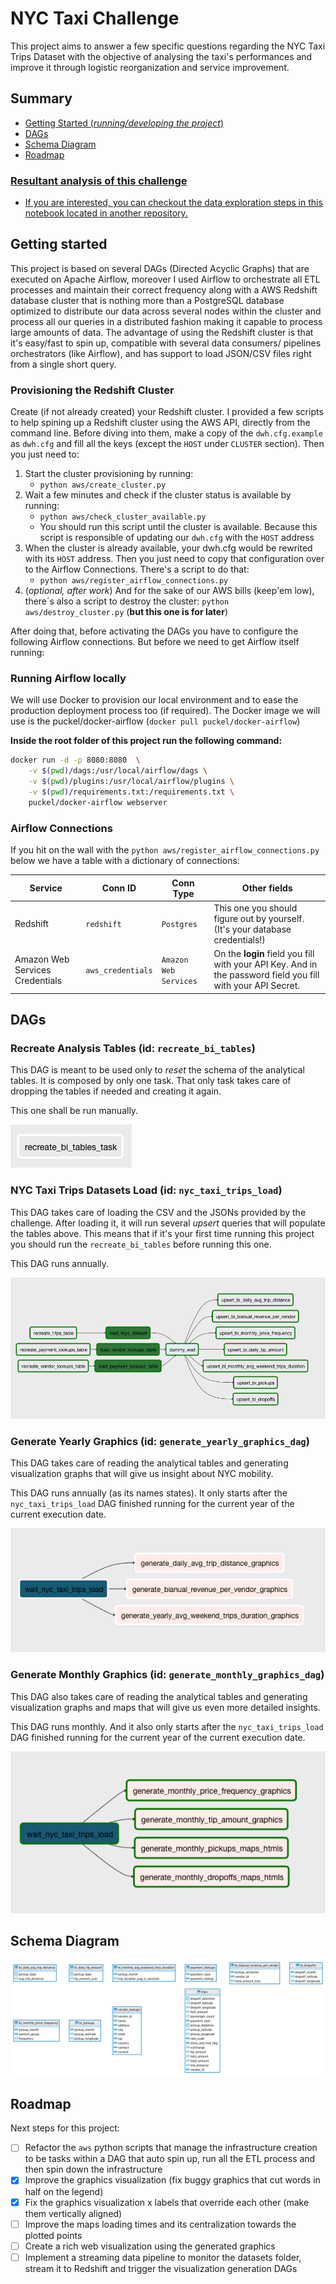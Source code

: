 # NYC Taxi Challenge

This project aims to answer a few specific questions regarding the NYC Taxi Trips Dataset with the objective
of analysing the taxi's performances and improve it through logistic reorganization and service improvement.

## Summary

 - [Getting Started (_running/developing the project_)](#getting-started)
 - [DAGs](#dags)
 - [Schema Diagram](#schema-diagram)
 - [Roadmap](#roadmap)
 
### **[Resultant analysis of this challenge](ANALYSIS.md)**
 - [If you are interested, you can checkout the data exploration steps in this notebook located
in another repository.](https://github.com/gabfr/data-engineering-nanodegree/blob/master/explorations/nyc-taxi-challenge.ipynb)

## Getting started

This project is based on several DAGs (Directed Acyclic Graphs) that are executed on Apache Airflow, moreover I used
Airflow to orchestrate all ETL processes and maintain their correct frequency along with a AWS Redshift database cluster
that is nothing more than a PostgreSQL database optimized to distribute our data across several nodes within 
the cluster and process all our queries in a distributed fashion making it capable to process large amounts of data.
The advantage of using the Redshift cluster is that it's easy/fast to spin up,  compatible with several data consumers/
pipelines orchestrators (like Airflow), and has support to load JSON/CSV files right from a single short query.

### Provisioning the Redshift Cluster

Create (if not already created) your Redshift cluster. I provided a few scripts to help spining up a Redshift
cluster using the AWS API, directly from the command line. Before diving into them, make a copy of the `dwh.cfg.example`
as `dwh.cfg` and fill all the keys (except the `HOST` under `CLUSTER` section). Then you just need to:

 1. Start the cluster provisioning by running: 
     - `python aws/create_cluster.py`
 2. Wait a few minutes and check if the cluster status is available by running: 
     - `python aws/check_cluster_available.py`
     - You should run this script until the cluster is available. Because this script is responsible of updating our 
     `dwh.cfg` with the `HOST` address
 3. When the cluster is already available, your dwh.cfg would be rewrited with its `HOST` address. Then you just need to
 copy that configuration over to the Airflow Connections. There's a script to do that:
      - `python aws/register_airflow_connections.py`
 4. (_optional, after work_) And for the sake of our AWS bills (keep'em low), there´s also a script to destroy the cluster: 
 `python aws/destroy_cluster.py` (**but this one is for later**)
 
 After doing that, before activating the DAGs you have to configure the following Airflow connections. But before we 
 need to get Airflow itself running:
 
### Running Airflow locally

We will use Docker to provision our local environment and to ease the production deployment process too (if required).
The Docker image we will use is the puckel/docker-airflow (`docker pull puckel/docker-airflow`)

**Inside the root folder of this project run the following command:**

```bash
docker run -d -p 8080:8080  \
    -v $(pwd)/dags:/usr/local/airflow/dags \
    -v $(pwd)/plugins:/usr/local/airflow/plugins \
    -v $(pwd)/requirements.txt:/requirements.txt \
    puckel/docker-airflow webserver
```

### Airflow Connections

If you hit on the wall with the `python aws/register_airflow_connections.py` below we have a table with a dictionary
of connections:

| Service | Conn ID | Conn Type | Other fields |
| ------- | ------- | --------- | ------------------ |
| Redshift | `redshift` | `Postgres` | This one you should figure out by yourself. (It's your database credentials!) |
| Amazon Web Services Credentials | `aws_credentials` | `Amazon Web Services` | On the **login** field you fill with your API Key. And in the password field you fill with your API Secret. |

## DAGs

### Recreate Analysis Tables (id: `recreate_bi_tables`)

This DAG is meant to be used only to _reset_ the schema of the analytical tables. It is composed by only one task.
That only task takes care of dropping the tables if needed and creating it again.

This one shall be run manually.

![dag_recreate_bi_tables](https://raw.githubusercontent.com/gabfr/nyc-taxi-challenge/master/imgs/dag_recreate_bi_tables.png)

### NYC Taxi Trips Datasets Load (id: `nyc_taxi_trips_load`)

This DAG takes care of loading the CSV and the JSONs provided by the challenge. After loading it, it will run several
_upsert_ queries that will populate the tables above. This means that if it's your first time running this project you
should run the `recreate_bi_tables` before running this one.

This DAG runs annually.

![dag_nyc_taxi_trips_load](https://raw.githubusercontent.com/gabfr/nyc-taxi-challenge/master/imgs/dag_nyc_taxi_trips_load.png)

### Generate Yearly Graphics (id: `generate_yearly_graphics_dag`)

This DAG takes care of reading the analytical tables and generating visualization graphs that will give us insight
about NYC mobility.

This DAG runs annually (as its names states). It only starts after the `nyc_taxi_trips_load` DAG finished running 
for the current year of the current execution date.

![dag_generate_yearly_graphics_dag](https://raw.githubusercontent.com/gabfr/nyc-taxi-challenge/master/imgs/dag_generate_yearly_graphics_dag.png)

### Generate Monthly Graphics (id: `generate_monthly_graphics_dag`)

This DAG also takes care of reading the analytical tables and generating visualization graphs and maps that will give
us even more detailed insights.

This DAG runs monthly. And it also only starts after the `nyc_taxi_trips_load` DAG finished running for the current 
year of the current execution date.

![dag_generate_monthly_graphics_dag](https://raw.githubusercontent.com/gabfr/nyc-taxi-challenge/master/imgs/dag_generate_monthly_graphics_dag.png)

## Schema Diagram

![Schema DER](https://raw.githubusercontent.com/gabfr/nyc-taxi-challenge/master/imgs/schema_der.png)

## Roadmap

Next steps for this project:

 - [ ] Refactor the `aws` python scripts that manage the infrastructure creation to be tasks within a DAG that auto spin up, run all the ETL process and then spin down the infrastructure
 - [X] Improve the graphics visualization (fix buggy graphics that cut words in half on the legend)
 - [X] Fix the graphics visualization x labels that override each other (make them vertically aligned)
 - [ ] Improve the maps loading times and its centralization towards the plotted points
 - [ ] Create a rich web visualization using the generated graphics
 - [ ] Implement a streaming data pipeline to monitor the datasets folder, stream it to Redshift and trigger the 
 visualization generation DAGs
